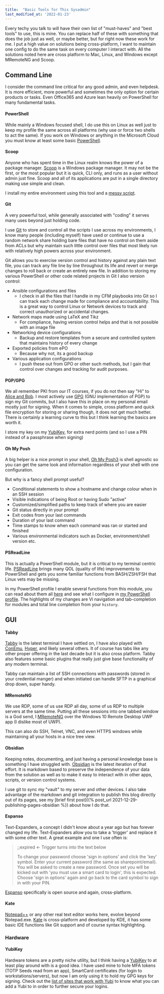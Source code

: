 ```yaml
---
title:  "Basic Tools for This Sysadmin"
last_modified_at: '2022-01-23'
---
```

Every techy you talk to will have their own list of "must-haves" and "best tools" to use, this is mine. You can replace half of these with something that does the job just as well, or maybe better, but for right now these work for me. I put a high value on solutions being cross-platform, I want to maintain one config to do the same task on every computer I interact with. All the solutions noted here are cross platform to Mac, Linux, and Windows except MRemoteNG and Scoop.

## Command Line
I consider the command line critical for any good admin, and even helpdesk. It is more efficient, more powerful and sometimes the only option for certain products or tasks. Even Office365 and Azure lean heavily on PowerShell for many fundamental tasks.

#### PowerShell
While mainly a Windows focused shell, I do use this on Linux as well just to keep my profile the same across all platforms (why use or force two shells to act the same). If you work on Windows or anything in the Microsoft Cloud you must know at least some basic [PowerShell](https://vignette.wikia.nocookie.net/mario/images/b/b0/MKWii_Blue_Shell.png/revision/latest?cb=20171019083814).

#### Scoop
Anyone who has spent time in the Linux realm knows the power of a package manager. [Scoop](https://scoop.sh/) is a Windows package manager. It may not be the first, or the most popular but it is quick, CLI only, and runs as a user without admin just fine. Scoop and all of its applications are put in a single directory making use simple and clean. 

I install my entire environment using this tool and a [messy script](https://git.dev0.sh/piper/scoop_install/src/branch/master/scoop_install.ps1).

#### Git
A very powerful tool, while generally associated with "coding" it serves many uses beyond just holding code. 

I use [Git](https://www.git-scm.com/book/en/v2/Getting-Started-What-is-Git%3F) to store and control all the scripts I use across my environments, I know many people (including myself) have used or continue to use a random network share holding bare files that have no control on them aside from ACLs but why maintain such little control over files that most likely run with relatively high powers across your environment. 

Git allows you to exercise version control and history against any plain text file, you can track any file line by line throughout its life and revert or merge changes to roll back or create an entirely new file. In addition to storing my various PowerShell or other code related projects in Git I also version control: 
* Ansible configurations and files
    * I check in all the files that I handle in my CFM playbooks into Git so I can track each change made for compliance and accountability. This is a great way to control Linux or Network devices to track and correct unauthorized or accidental changes.
* Network maps made using LaTeX and Tikz 
    * For compliance, having version control helps and that is not possible with an image file
* Networking device configurations 
    * Backup and restore templates from a secure and controlled system that maintains history of every change
* Exported policies from ePO
    * Because why not, its a good backup
* Various application configurations
    * I push these out from GPO or other such methods, but I gain that control over changes and tracking for audit purposes.

#### PGP/GPG
We all remember PKI from our IT courses, if you do not then say "Hi" to [Alice and Bob](https://www.ibm.com/blogs/blockchain/wp-content/uploads/2018/06/di-pki.png). I most actively use [GPG](https://gnupg.org/) (GNU implementation of PGP) to sign my Git commits, but I also have this in place on my personal email mostly just for signing. When it comes to simple, cross platform and quick file encryption for storing or sharing though, it does not get much better. There is certainly a learning curve to this but I think learning the basics are worth it.

I store my key on my [YubiKey](#YubiKey), for extra nerd points (and so I use a PIN instead of a passphrase when signing)

#### Oh My Posh
A big helper is a nice prompt in your shell, [Oh My Posh3](https://ohmyposh.dev/) is shell agnostic so you can get the same look and information regardless of your shell with one configuration. 

But why is a fancy shell prompt useful?
* Conditional statements to show a hostname and change colour when in an SSH session
* Visible indications of being Root or having Sudo "active"
* Customized/simplified paths to keep track of where you are easier
* Git status directly in your prompt
* Exit codes from your last commands
* Duration of your last command
* Time stamps to know when each command was ran or started and finished
* Various environmental indicators such as Docker, environment/shell version etc.

#### PSReadLine
This is actually a PowerShell module, but it is critical to my terminal centric life. [PSReadLine](https://docs.microsoft.com/en-us/powershell/module/psreadline/) brings many QOL (quality of life) improvements to PowerShell and gets you some familiar functions from BASH/ZSH/FSH that Linux vets may be missing.

In my PowerShell profile I enable several functions from this module, you can read about them all [here](https://docs.microsoft.com/en-us/powershell/module/psreadline/set-psreadlineoption?view=powershell-7.2) and see what I configure in [my PowerShell profile](https://git.dev0.sh/piper/powershell_profile/src/branch/master/personal_profile.ps1). The highlights of my changes are Vi navigation and tab-completion for modules and total line completion from your `history`.

## GUI
#### Tabby
[Tabby](https://github.com/Eugeny/tabby) is the latest terminal I have settled on, I have also played with [ConEmu](https://conemu.github.io/), [Hyper](https://github.com/vercel/hyper), and likely several others. It of course has tabs like any other proper offering in the last decade but it is also cross platform. Tabby also features some basic plugins that really just give base functionality of any modern terminal.

Tabby can maintain a list of SSH connections with passwords (stored in your credential manger) and when initiated can handle SFTP in a graphical drop down, super handy.

#### MRemoteNG
We use RDP, some of us use RDP all day, some of us RDP to multiple servers at the same time. Putting all these sessions into one tabbed window is a God send, I [MRemoteNG](https://mremoteng.org/) over the Windows 10 Remote Desktop UWP app (I dislike most of UWP).

This can also do SSH, Telnet, VNC, and even HTTPS windows while maintaining all your hosts in a nice tree view.

#### Obsidian
Keeping notes, documenting, and just having a personal knowledge base is something I have struggled with. [Obsidian](https://obsidian.md/) is the latest iteration of that effort. It is markdown based to preserve the independence of your data from the solution as well as to make it easy to interact with in other apps, scripts, or version control systems. 

I use git to sync my "vault" to my server and other devices. I also take advantage of the markdown and git integration to publish this blog directly out of its pages, see my [brief first post]({% post_url 2021-12-29-publishing-pages-obsidian %}) about how I do that.

#### Espanso
Text-Expanders, a concept I didn't know about a year ago but has forever changed my life. Text-Expanders allow you to take a 'trigger' and replace it with some other text. A great example and one I use often is:

> ;;expired <- Trigger turns into the text below
> 
> To change your password choose 'sign in options' and click the 'key' symbol. Enter your current password (the same as sharepoint/email). You will be asked to create a new password. Once set you will be kicked out with 'you must use a smart card to login', this is expected. Choose 'sign in options' again and go back to the card symbol to sign in with your PIN.

 [Espanso](https://espanso.org/) specifically is open source and again, cross-platform.

#### Kate
[Notepad++](https://notepad-plus-plus.org/) or any other real text editor works here, evolve beyond Notepad.exe. [Kate](https://kate-editor.org/) is cross-platform and developed by KDE, it has some basic IDE functions like Git support and of course syntax highlighting.

### Hardware
#### YubiKey
Hardware tokens are a pretty niche utility, but I think having a [YubiKey](https://www.yubico.com/) to at least play around with is a good idea. I have used mine to hole MFA tokens (TOTP Seeds read from an app), SmartCard certificates (for login to workstations/servers), but now I am only using it to hold my GPG keys for signing. Check out the [list of sites that work with Yubi](https://www.yubico.com/works-with-yubikey/catalog/?sort=popular) to know what you can add a Yubi to in order to further secure your logins.